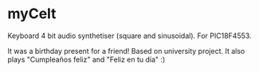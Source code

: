 # myCelt
Keyboard 4 bit audio synthetiser (square and sinusoidal). For PIC18F4553. 

It was a birthday present for a friend! Based on university project. It also plays "Cumpleaños feliz" and "Feliz en tu día" :)
